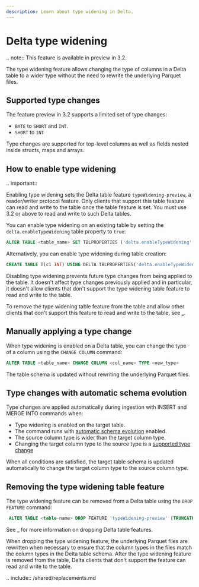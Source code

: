 ```yaml
---
description: Learn about type widening in Delta.
---
```


# Delta type widening

.. note:: This feature is available in preview in <Delta> 3.2.

The type widening feature allows changing the type of columns in a Delta table to a wider type without the need to rewrite the underlying Parquet files.

## Supported type changes

The feature preview in <Delta> 3.2 supports a limited set of type changes:
- `BYTE` to `SHORT` and `INT`.
- `SHORT` to `INT`

Type changes are supported for top-level columns as well as fields nested inside structs, maps and arrays.

## How to enable <Delta> type widening

.. important::

  Enabling type widening sets the Delta table feature `typeWidening-preview`, a reader/writer protocol feature. Only clients that support this table feature can read and write to the table once the table feature is set. You must use <Delta> 3.2 or above to read and write to such Delta tables.

You can enable type widening on an existing table by setting the `delta.enableTypeWidening` table property to `true`:

  ```sql
  ALTER TABLE <table_name> SET TBLPROPERTIES ('delta.enableTypeWidening' = 'true')
  ```

Alternatively, you can enable type widening during table creation:

  ```sql
  CREATE TABLE T(c1 INT) USING DELTA TBLPROPERTIES('delta.enableTypeWidening' = 'true')
  ```

Disabling type widening prevents future type changes from being applied to the table. It doesn't affect type changes previously applied and in particular, it doesn't allow clients that don't support the type widening table feature to read and write to the table.

To remove the type widening table feature from the table and allow other clients that don't support this feature to read and write to the table, see [_](#removing-the-type-widening-table-feature).

## Manually applying a type change

When type widening is enabled on a Delta table, you can change the type of a column using the `CHANGE COLUMN` command:

```sql
ALTER TABLE <table_name> CHANGE COLUMN <col_name> TYPE <new_type>
```

The table schema is updated without rewriting the underlying Parquet files.

## Type changes with automatic schema evolution
Type changes are applied automatically during ingestion with INSERT and MERGE INTO commands when:
- Type widening is enabled on the target table.
- The command runs with [automatic schema evolution](delta-update.md#merge-schema-evolution) enabled.
- The source column type is wider than the target column type.
- Changing the target column type to the source type is a [supported type change](#supported-type-changes)

When all conditions are satisfied, the target table schema is updated automatically to change the target column type to the source column type.

## Removing the type widening table feature

The type widening feature can be removed from a Delta table using the `DROP FEATURE` command:

```sql
 ALTER TABLE <table-name> DROP FEATURE 'typeWidening-preview' [TRUNCATE HISTORY]
```

See [_](delta-drop-feature.md) for more information on dropping Delta table features.

When dropping the type widening feature, the underlying Parquet files are rewritten when necessary to ensure that the column types in the files match the column types in the Delta table schema.
After the type widening feature is removed from the table, Delta clients that don't support the feature can read and write to the table.

.. include:: /shared/replacements.md
